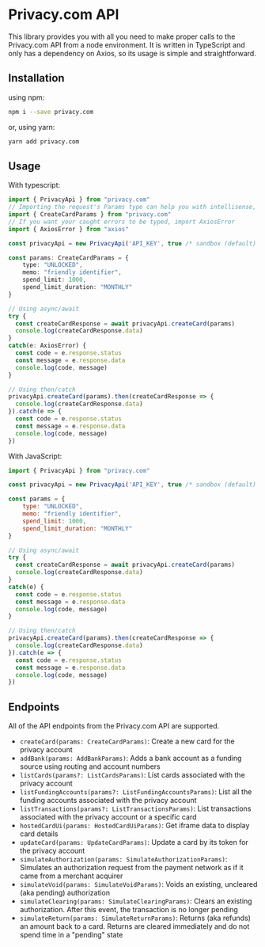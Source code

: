 # Privacy.com API
This library provides you with all you need to make proper calls to the Privacy.com API from a node environment. It is written in TypeScript and only has a dependency on Axios, so its usage is simple and straightforward.

## Installation
using npm:
```sh
npm i --save privacy.com
```
or, using yarn:
```sh
yarn add privacy.com
```

## Usage
With typescript:
```ts
import { PrivacyApi } from "privacy.com"
// Importing the request's Params type can help you with intellisense, but is optional
import { CreateCardParams } from "privacy.com"
// If you want your caught errors to be typed, import AxiosError
import { AxiosError } from "axios"

const privacyApi = new PrivacyApi('API_KEY', true /* sandbox (default) */)

const params: CreateCardParams = {
    type: "UNLOCKED",
    memo: "friendly identifier",
    spend_limit: 1000,
    spend_limit_duration: "MONTHLY"
}

// Using async/await
try {
  const createCardResponse = await privacyApi.createCard(params)
  console.log(createCardResponse.data)
}
catch(e: AxiosError) {
  const code = e.response.status
  const message = e.response.data
  console.log(code, message)
}

// Using then/catch
privacyApi.createCard(params).then(createCardResponse => {
  console.log(createCardResponse.data)
}).catch(e => {
  const code = e.response.status
  const message = e.response.data
  console.log(code, message)
})
```

With JavaScript:
```js
import { PrivacyApi } from "privacy.com"

const privacyApi = new PrivacyApi('API_KEY', true /* sandbox (default) */)

const params = {
    type: "UNLOCKED",
    memo: "friendly identifier",
    spend_limit: 1000,
    spend_limit_duration: "MONTHLY"
}

// Using async/await
try {
  const createCardResponse = await privacyApi.createCard(params)
  console.log(createCardResponse.data)
}
catch(e) {
  const code = e.response.status
  const message = e.response.data
  console.log(code, message)
}

// Using then/catch
privacyApi.createCard(params).then(createCardResponse => {
  console.log(createCardResponse.data)
}).catch(e => {
  const code = e.response.status
  const message = e.response.data
  console.log(code, message)
})
```

## Endpoints

All of the API endpoints from the Privacy.com API are supported.

  - `createCard(params: CreateCardParams)`: Create a new card for the privacy account
  - `addBank(params: AddBankParams)`: Adds a bank account as a funding source using routing and account numbers
  - `listCards(params?: ListCardsParams)`: List cards associated with the privacy account
  - `listFundingAccounts(params?: ListFundingAccountsParams)`: List all the funding accounts associated with the privacy account
  - `listTransactions(params?: ListTransactionsParams)`: List transactions associated with the privacy account or a specific card
  - `hostedCardUi(params: HostedCardUiParams)`: Get iframe data to display card details
  - `updateCard(params: UpdateCardParams)`: Update a card by its token for the privacy account
  - `simulateAuthorization(params: SimulateAuthorizationParams)`: Simulates an authorization request from the payment network as if it came from a merchant acquirer
  - `simulateVoid(params: SimulateVoidParams)`: Voids an existing, uncleared (aka pending) authorization
  - `simulateClearing(params: SimulateClearingParams)`: Clears an existing authorization. After this event, the transaction is no longer pending
  - `simulateReturn(params: SimulateReturnParams)`: Returns (aka refunds) an amount back to a card. Returns are cleared immediately and do not spend time in a "pending" state